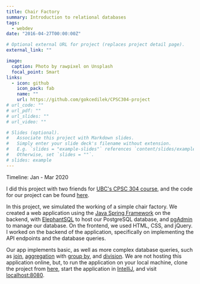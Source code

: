 ```yaml
---
title: Chair Factory
summary: Introduction to relational databases
tags:
  - webdev
date: "2016-04-27T00:00:00Z"

# Optional external URL for project (replaces project detail page).
external_link: ""

image:
  caption: Photo by rawpixel on Unsplash
  focal_point: Smart
links:
  - icon: github
    icon_pack: fab
    name: ""
    url: https://github.com/gokcedilek/CPSC304-project
# url_code: ""
# url_pdf: ""
# url_slides: ""
# url_video: ""

# Slides (optional).
#   Associate this project with Markdown slides.
#   Simply enter your slide deck's filename without extension.
#   E.g. `slides = "example-slides"` references `content/slides/example-slides.md`.
#   Otherwise, set `slides = ""`.
# slides: example
---
```


Timeline: Jan - Mar 2020

I did this project with two friends for [UBC's CPSC 304 course](https://courses.students.ubc.ca/cs/courseschedule?pname=subjarea&tname=subj-course&dept=CPSC&course=304), and the code for our project can be found [here](https://github.com/gokcedilek/CPSC304-project).

In this project, we simulated the working of a simple chair factory. We created a web application using the [Java Spring Framework](https://docs.spring.io/spring/docs/current/spring-framework-reference/overview.html) on the backend, with [ElephantSQL](https://www.elephantsql.com/) to host our PostgreSQL database, and [pgAdmin](https://www.pgadmin.org/) to manage our database. On the frontend, we used HTML, CSS, and jQuery. I worked on the backend of the application, specifically on implementing the API endpoints and the database queries.

Our app implements basic, as well as more complex database queries, such as [join](https://www.w3schools.com/sql/sql_join.asp), [aggregation](https://www.sqlservertutorial.net/sql-server-aggregate-functions/) with [group by](https://www.w3schools.com/sql/sql_groupby.asp), and [division](https://www.geeksforgeeks.org/sql-division/). We are not hosting this application online, but, to run the application on your local machine, clone the project from [here](https://github.com/gokcedilek/CPSC304-project), start the application in [IntelliJ](https://www.jetbrains.com/idea/), and visit [localhost:8080](http://localhost:8080).
